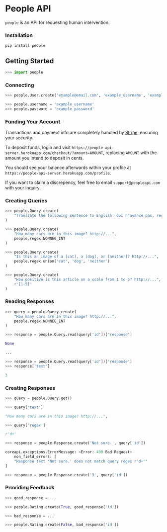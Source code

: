 # People API

`people` is an API for requesting human intervention.


### Installation

```
pip install people
```


## Getting Started

```python
>>> import people
```

### Connecting
```python
>>> people.User.create('example@email.com', 'example_username', 'example_password')

>>> people.username = 'example_username'
>>> people.password = 'example_password'
```

### Funding Your Account

Transactions and payment info are completely handled by [Stripe](https://stripe.com/), ensuring your security.

To deposit funds, login and visit `https://people-api-server.herokuapp.com/checkout/?amount=AMOUNT`, replacing `AMOUNT` with the amount you intend to deposit in cents.

You should see your balance afterwards within your profile at `https://people-api-server.herokuapp.com/profile`.

If you want to claim a discrepency, feel free to email `support@peopleapi.com` with your inquiry.


### Creating Queries
```python
>>> people.Query.create(
    "Translate the following sentence to English: Qui n'avance pas, recule."
)

>>> people.Query.create(
    "How many cars are in this image? http://...",
    people.regex.NONNEG_INT
)

>>> people.Query.create(
    "Is this an image of a [cat], a [dog], or [neither]? http://...",
    people.regex.union('cat', 'dog', 'neither')
)

>>> people.Query.create(
    "How positive is this article on a scale from 1 to 5? http://...",
    r'[1-5]'
)
```

### Reading Responses
```python
>>> query = people.Query.create(
    "How many cars are in this image? http://...",
    people.regex.NONNEG_INT
)

>>> response = people.Query.read(query['id'])['response']

None

...

>>> response = people.Query.read(query['id'])['response']
>>> response['text']

3
```

### Creating Responses
```python
>>> query = people.Query.get() 

>>> query['text']

"How many cars are in this image? http://...",

>>> query['regex']

r'd+'

>>> response = people.Response.create('Not sure.', query['id'])

coreapi.exceptions.ErrorMessage: <Error: 400 Bad Request>
    non_field_errors: [
    "Response text 'Not sure.' does not match query regex r'd+'"
]

>>> response = people.Response.create('3', query['id'])
```

### Providing Feedback
```python
>>> good_response = ...

>>> people.Rating.create(True, good_response['id'])

>>> bad_response = ...

>>> people.Rating.create(False, bad_response['id'])
```

